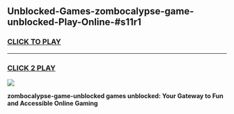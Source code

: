 
## Unblocked-Games-zombocalypse-game-unblocked-Play-Online-#s11r1
<h3>
<a href="https://premium.freeplayer.one?title=zombocalypse-game-unblocked&ref=27F">CLICK TO PLAY</a></h3>
<hr>

<h3>
<a href="https://premium.freeplayer.one?title=zombocalypse-game-unblocked&ref=27F">CLICK 2 PLAY</a>
  
</h3>

<a href="https://premium.freeplayer.one?title=zombocalypse-game-unblocked&ref=27F"><img src="https://clearcache.store/games.png"></a>


**zombocalypse-game-unblocked games unblocked: Your Gateway to Fun and Accessible Online Gaming**
